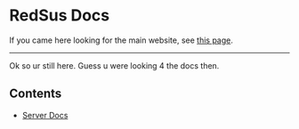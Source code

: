 # RedSus Docs
If you came here looking for the main website, see [this page](website).

<hr>

Ok so ur still here. Guess u were looking 4 the docs then.

## Contents
* [Server Docs](server)
